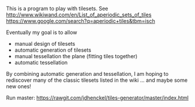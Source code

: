 This is a program to play with tilesets. See
  http://www.wikiwand.com/en/List_of_aperiodic_sets_of_tiles
  https://www.google.com/search?q=aperiodic+tiles&tbm=isch

Eventually my goal is to allow

-  manual design of tilesets
-  automatic generation of tilesets
-  manual tessellation the plane (fitting tiles together)
-  automatic tessellation

By combining automatic generation and tessellation, I am hoping to rediscover many of the classic tilesets listed in the wiki ... and maybe some new ones!

Run master:  https://rawgit.com/jdhenckel/tiles-generator/master/index.html
